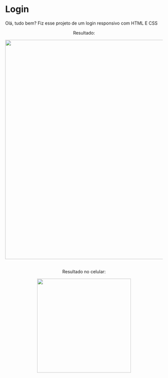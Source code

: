 # Login
Olá, tudo bem? Fiz esse projeto de um login responsivo com HTML E CSS

<p align="center">Resultado:</p>

<div align="center">
<img src="https://user-images.githubusercontent.com/105602909/189665238-01bffd00-27b4-4e63-887e-d4e4df45cbf0.png" width="700px" />
</div>
</br>
<p align="center">Resultado no celular:</p>

<div align="center">
<img src="https://user-images.githubusercontent.com/105602909/189667315-d2517023-643e-43d3-96a4-cb80c5107d14.png" width="300px" />
</div>
